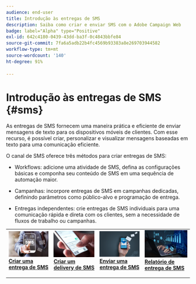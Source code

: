 ```yaml
---
audience: end-user
title: Introdução às entregas de SMS
description: Saiba como criar e enviar SMS com o Adobe Campaign Web
badge: label="Alpha" type="Positive"
exl-id: 642c4180-0439-43dd-ba3f-0c4843bbfe84
source-git-commit: 7fa6a5adb22b4fc4569b93383a8e269703944582
workflow-type: tm+mt
source-wordcount: '140'
ht-degree: 91%

---
```


# Introdução às entregas de SMS {#sms}

As entregas de SMS fornecem uma maneira prática e eficiente de enviar mensagens de texto para os dispositivos móveis de clientes. Com esse recurso, é possível criar, personalizar e visualizar mensagens baseadas em texto para uma comunicação eficiente.

O canal de SMS oferece três métodos para criar entregas de SMS:

* Workflows: adicione uma atividade de SMS, defina as configurações básicas e componha seu conteúdo de SMS em uma sequência de automação maior.

* Campanhas: incorpore entregas de SMS em campanhas dedicadas, definindo parâmetros como público-alvo e programação de entrega.

* Entregas independentes: crie entregas de SMS individuais para uma comunicação rápida e direta com os clientes, sem a necessidade de fluxos de trabalho ou campanhas.

<table style="table-layout:fixed"><tr style="border: 0;">
<td>
<a href="create-sms.md">
<img alt="Lead" src="assets/do-not-localize/create_sms.png">
</a>
<div><a href="create-sms.md"><strong>Criar uma entrega de SMS</strong>
</div>
<p>
</td>
<td>
<a href="content-sms.md">
<img alt="Pouco frequente" src="assets/do-not-localize/design_sms.png">
</a>
<div>
<a href="content-sms.md"><strong>Criar um delivery de SMS<strong></strong></a>
</div>
<p></td>
<td>
<a href="send-sms.md">
<img alt="Validação" src="assets/do-not-localize/send_sms.png">
</a>
<div>
<a href="send-sms.md"><strong>Enviar uma entrega de SMS</strong></a>
</div>
<p>
</td>
<td>
<a href="send-sms.md">
<img alt="Validação" src="assets/do-not-localize/report_sms.jpeg">
</a>
<div>
<a href="send-sms.md"><strong>Relatório de entrega de SMS</strong></a>
</div>
<p>
</td>
</tr></table>
